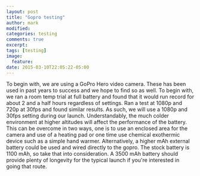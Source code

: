 ```yaml
---
layout: post
title: "Gopro testing"
author: mark
modified:
categories: testing
comments: true
excerpt:
tags: [testing]
image:
  feature:
date: 2015-03-10T22:05:22-05:00
---
```


To begin with, we are using a GoPro Hero video camera. These has been used in past years to success and we hope to find so as well. To begin with, we ran a room temp trial at full battery and found that it would run record for about 2 and a half hours regardless of settings. Ran a test at 1080p and 720p at 30fps and found similar results. As such, we will use a 1080p and 30fps setting during our launch. Understandably, the much colder environment at higher altitudes will affect the performance of the battery. This can be overcome in two ways, one is to use an enclosed area for the camera and use of a heating pad or one time use chemical exothermic device such as a simple hand warmer. Alternatively, a higher mAh external battery could be used and wired directly to the gopro. The stock battery is 1100 mAh, so take that into consideration. A 3500 mAh battery should provide plenty of longevity for the typical launch if you're interested in going that route. 